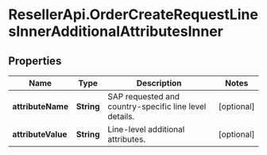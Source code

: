 # ResellerApi.OrderCreateRequestLinesInnerAdditionalAttributesInner

## Properties

Name | Type | Description | Notes
------------ | ------------- | ------------- | -------------
**attributeName** | **String** | SAP requested and country-specific line level details. | [optional] 
**attributeValue** | **String** | Line-level additional attributes. | [optional] 


